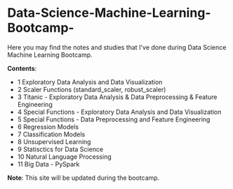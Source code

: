 # Data-Science-Machine-Learning-Bootcamp-

Here you may find the notes and studies that I've done during Data Science Machine Learning Bootcamp.

__Contents__:

- 1 Exploratory Data Analysis and Data Visualization
- 2 Scaler Functions (standard_scaler, robust_scaler)
- 3 Titanic - Exploratory Data Analysis & Data Preprocessing & Feature Engineering
- 4 Special Functions - Exploratory Data Analysis and Data Visualization
- 5 Special Functions - Data Preprocessing and Feature Engineering
- 6 Regression Models
- 7 Classification Models
- 8 Unsupervised Learning
- 9 Statisctics for Data Science
- 10 Natural Language Processing
- 11 Big Data - PySpark


__Note__: This site will be updated during the bootcamp.
